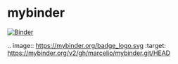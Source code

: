 # mybinder
[![Binder](https://mybinder.org/badge_logo.svg)](https://mybinder.org/v2/gh/marcelio/mybinder.git/HEAD)

.. image:: https://mybinder.org/badge_logo.svg
 :target: https://mybinder.org/v2/gh/marcelio/mybinder.git/HEAD
 
 
